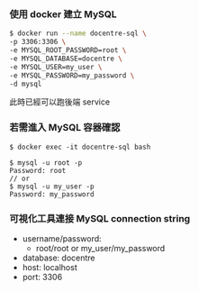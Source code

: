 

### 使用 docker 建立 MySQL
```bash
$ docker run --name docentre-sql \
-p 3306:3306 \
-e MYSQL_ROOT_PASSWORD=root \
-e MYSQL_DATABASE=docentre \
-e MYSQL_USER=my_user \
-e MYSQL_PASSWORD=my_password \
-d mysql
```

此時已經可以跑後端 service

### 若需進入 MySQL 容器確認

```
$ docker exec -it docentre-sql bash
```

```
$ mysql -u root -p
Password: root
// or
$ mysql -u my_user -p
Password: my_password
```

### 可視化工具連接 MySQL connection string

- username/password: 
  - root/root or my_user/my_password
- database: docentre
- host: localhost
- port: 3306
